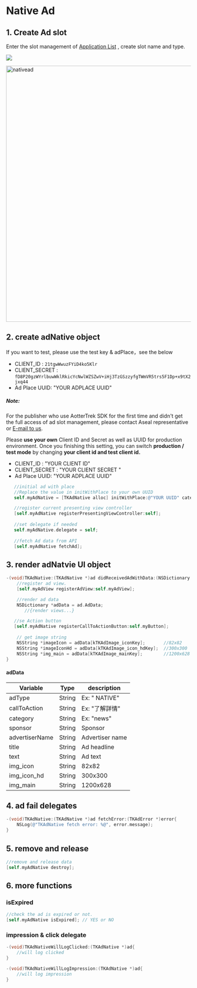 # Native Ad

## 1. Create Ad slot

Enter the slot management of [Application List](https://trek.aotter.net/publisher/list/app) , create slot name and type.

![](https://tkmedia-cache.aotter.net/cache/https%3A%2F%2Ftkmedia.aotter.net%2Fmedia%2F8ef1a669-a2fa-437a-8325-48d0b17a53a7.png)

<img width="699" alt="nativead" src="https://user-images.githubusercontent.com/46350143/120260531-aa385b80-c2c8-11eb-82c1-43eea92c726f.png">



## 2. create adNative object

If you want to test, please use the test key & adPlace，see the below

- CLIENT_ID : `21tgwWwuzFYiD4ko5Klr`
- CLIENT_SECRET : `fD8P20gzWYrlbuwWklRkicYcNwlWZSZwV+iHj3TzGSzzyfgTWmVR5trs5F1Dp+x9tX2jxq44`
- Ad Place UUID: "YOUR ADPLACE UUID"

##### Note:

For the publisher who use AotterTrek SDK for the first time and didn't get the full access of ad slot management, please contact Aseal representative or [E-mail to us](https://aseal.in/contactus).

Please **use your own** Client ID and Secret as well as UUID for production environment. Once you finishing this setting, you can switch **production / test mode** by changing **your client id and test client id.**

- CLIENT_ID : "YOUR CLIENT ID"
- CLIENT_SECRET : "YOUR CLIENT SECRET "
- Ad Place UUID: "YOUR ADPLACE UUID"

```objective-c
   //initial ad with place
   //Replace the value in initWithPlace to your own UUID
   self.myAdNative = [TKAdNative alloc] initWithPlace:@"YOUR UUID" category:nil];

   //register current presenting view controller
   [self.myAdNative registerPresentingViewController:self];
   
   //set delegate if needed
   self.myAdNative.delegate = self;
   
   //fetch Ad data from API
   [self.myAdNative fetchAd];
```

## 3. render adNatvie UI object

```objective-c
-(void)TKAdNative:(TKAdNative *)ad didReceivedAdWithData:(NSDictionary *)adData{
    //register ad view.
    [self.myAdView registerAdView:self.myAdView];

    //render ad data
    NSDictionary *adData = ad.AdData;
       //{render views...}

   //se Action button
   [self.myAdNative registerCallToActionButton:self.myButton];
  
    // get image string
   	NSString *imageIcon = adData[kTKAdImage_iconKey];       //82x82
    NSString *imageIconHd = adData[kTKAdImage_icon_hdKey];  //300x300
    NSString *img_main = adData[kTKAdImage_mainKey];        //1200x628
}
```

#### adData

| Variable       | Type   | description     |
| -------------- | ------ | --------------- |
| adType         | String | Ex: " NATIVE"   |
| callToAction   | String | Ex: "了解詳情"  |
| category       | String | Ex: "news"      |
| sponsor        | String | Sponsor         |
| advertiserName | String | Advertiser name |
| title          | String | Ad headline     |
| text           | String | Ad text         |
| img_icon       | String | 82x82           |
| img_icon_hd    | String | 300x300         |
| img_main       | String | 1200x628        |



## 4. ad fail delegates

```objective-c
-(void)TKAdNative:(TKAdNative *)ad fetchError:(TKAdError *)error{
    NSLog(@"TKAdNative fetch error: %@", error.message);
}
```

## 5. remove and release

```objective-c
//remove and release data
[self.myAdNative destroy];
```

## 6. more functions 

### isExpired
```objective-c
//check the ad is expired or not.
[self.myAdNative isExpired]; // YES or NO
```

### impression & click delegate
```objective-c
-(void)TKAdNativeWillLogClicked:(TKAdNative *)ad{
    //will log clicked
}

-(void)TKAdNativeWillLogImpression:(TKAdNative *)ad{
    //will log impression
}
```

